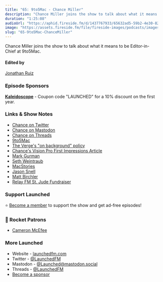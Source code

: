 ```yaml
---
title: "65: 9to5Mac - Chance Miller"
description: "Chance Miller joins the show to talk about what it means to be Editor-in-Chief at 9to5Mac."
duration: "1:25:08"
audioUrl: "https://aphid.fireside.fm/d/1437767933/65632ad5-59b2-4e30-82d1-13845dce07dd/0dd378ee-a861-4173-ab37-e44ec3b67183.mp3"
image: "https://assets.fireside.fm/file/fireside-images/podcasts/images/6/65632ad5-59b2-4e30-82d1-13845dce07dd/episodes/0/0dd378ee-a861-4173-ab37-e44ec3b67183/cover.jpg"
slug: "65-9to5Mac-ChanceMiller"
---
```


<p>Chance Miller joins the show to talk about what it means to be Editor-in-Chief at 9to5Mac.</p>

<h4>Edited by</h4>

<p><a href="https://mastodon.online/@refactoredd" rel="nofollow">Jonathan Ruiz</a></p>

<h3>Episode Sponsors</h3>

<p><strong><a href="https://kaleidoscope.app/" rel="nofollow">Kaleidoscope</a></strong> - Coupon code &quot;LAUNCHED&quot; for a 10% discount on the first year.</p>

<h3>Links &amp; Show Notes</h3>

<ul>
<li><a href="https://twitter.com/ChanceHMiller" rel="nofollow">Chance on Twitter</a></li>
<li><a href="https://mastodon.social/@ChanceHMiller" rel="nofollow">Chance on Mastodon</a></li>
<li><a href="https://www.threads.net/@chancehmiller" rel="nofollow">Chance on Threads</a></li>
<li><a href="https://9to5mac.com/" rel="nofollow">9to5Mac</a></li>
<li><a href="https://www.theverge.com/press-room/22772113/the-verge-on-background-policy-update" rel="nofollow">The Verge&#39;s &quot;on background&quot; policy</a></li>
<li><a href="https://9to5mac.com/2023/06/05/hands-on-apple-vision-pro-mixed-reality-headset/" rel="nofollow">Chance&#39;s Vision Pro First Impressions Article</a></li>
<li><a href="https://twitter.com/markgurman" rel="nofollow">Mark Gurman</a></li>
<li><a href="https://9to5mac.com/author/sethweintraub/" rel="nofollow">Seth Weintraub</a></li>
<li><a href="https://www.macstories.net/" rel="nofollow">MacStories</a></li>
<li><a href="https://sixcolors.com/jason/" rel="nofollow">Jason Snell</a></li>
<li><a href="https://birchtree.me/" rel="nofollow">Matt Birchler</a></li>
<li><a href="https://www.extras.relay.fm/blog/2023/8/27/announcing-relay-fm-for-st-jude-2023" rel="nofollow">Relay FM St. Jude Fundraiser</a></li>
</ul>

<h3>Support Launched</h3>

<p>⭐️ <a href="http://membership.launchedfm.com/" rel="nofollow">Become a member</a> to support the show and get ad-free episodes!</p>

<h3>🚀 Rocket Patrons</h3>

<ul>
<li><a href="https://mastodon.social/@cameronmcefee" rel="nofollow">Cameron McEfee</a></li>
</ul>

<h3>More Launched</h3>

<ul>
<li>Website - <a href="https://launchedfm.com" rel="nofollow">launchedfm.com</a></li>
<li>Twitter - <a href="https://twitter.com/launchedfm" rel="nofollow">@LaunchedFM</a></li>
<li>Mastodon - <a href="https://mastodon.social/@Launched" rel="nofollow">@Launched@mastodon.social</a></li>
<li>Threads - <a href="https://www.threads.net/@launchedfm" rel="nofollow">@LaunchedFM</a></li>
<li><a href="https://launchedfm.com/sponsors" rel="nofollow">Become a sponsor</a></li>
</ul>
